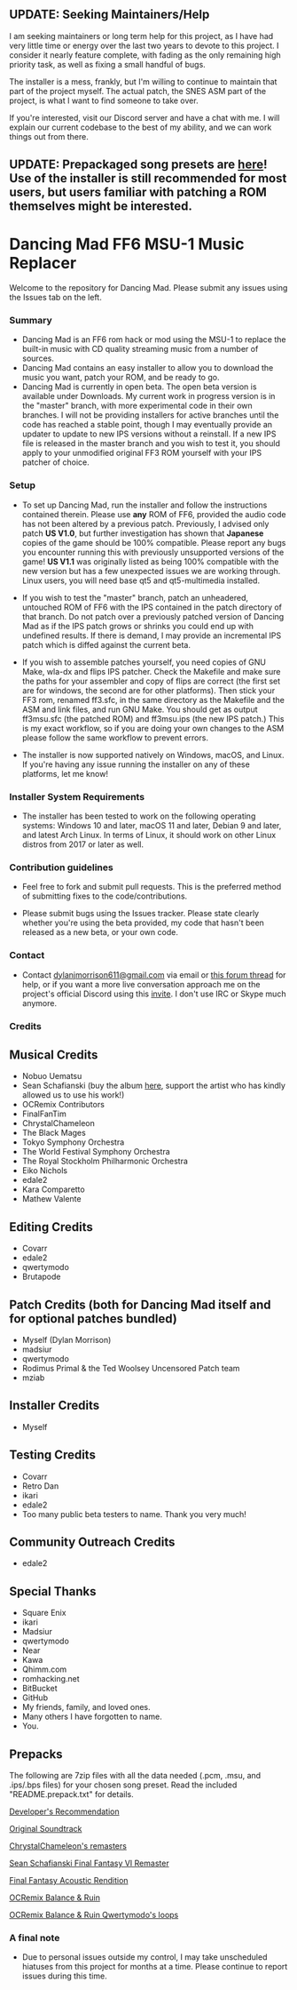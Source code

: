 ## UPDATE: Seeking Maintainers/Help

I am seeking maintainers or long term help for this project, as I have had very little time or energy over the last two years to devote to this project. I consider it nearly feature complete, with fading as the only remaining high priority task, as well as fixing a small handful of bugs.

The installer is a mess, frankly, but I'm willing to continue to maintain that part of the project myself. The actual patch, the SNES ASM part of the project, is what I want to find someone to take over. 

If you're interested, visit our Discord server and have a chat with me. I will explain our current codebase to the best of my ability, and we can work things out from there.
 

## UPDATE: Prepackaged song presets are [here](#prepacks)! Use of the installer is still recommended for most users, but users familiar with patching a ROM themselves might be interested. 

# Dancing Mad FF6 MSU-1 Music Replacer #

Welcome to the repository for Dancing Mad. Please submit any issues using the Issues tab on the left. 

### Summary ###

* Dancing Mad is an FF6 rom hack or mod using the MSU-1 to replace the built-in music with CD quality streaming music from a number of sources.
* Dancing Mad contains an easy installer to allow you to download the music you want, patch your ROM, and be ready to go.
* Dancing Mad is currently in open beta. The open beta version is available under Downloads. My current work in progress version is in the "master" branch, with more experimental code in their own branches. I will not be providing installers for active branches until the code has reached a stable point, though I may eventually provide an updater to update to new IPS versions without a reinstall. If a new IPS file is released in the master branch and you wish to test it, you should apply to your unmodified original FF3 ROM yourself with your IPS patcher of choice.

### Setup ###

* To set up Dancing Mad, run the installer and follow the instructions contained therein. Please use **any** ROM of FF6, provided the audio code has not been altered by a previous patch. Previously, I advised only patch **US V1.0**, but further investigation has shown that **Japanese** copies of the game should be 100% compatible. Please report any bugs you encounter running this with previously unsupported versions of the game! **US V1.1** was originally listed as being 100% compatible with the new version but has a few unexpected issues we are working through. Linux users, you will need base qt5 and qt5-multimedia installed.

* If you wish to test the "master" branch, patch an unheadered, untouched ROM of FF6 with the IPS contained in the patch directory of that branch. Do not patch over a previously patched version of Dancing Mad as if the IPS patch grows or shrinks you could end up with undefined results. If there is demand, I may provide an incremental IPS patch which is diffed against the current beta.

* If you wish to assemble patches yourself, you need copies of GNU Make, wla-dx and flips IPS patcher. Check the Makefile and make sure the paths for your assembler and copy of flips are correct (the first set are for windows, the second are for other platforms). Then stick your FF3 rom, renamed ff3.sfc, in the same directory as the Makefile and the ASM and link files, and run GNU Make. You should get as output ff3msu.sfc (the patched ROM) and ff3msu.ips (the new IPS patch.) This is my exact workflow, so if you are doing your own changes to the ASM please follow the same workflow to prevent errors.

* The installer is now supported natively on Windows, macOS, and Linux. If you're having any issue running the installer on any of these platforms, let me know!

### Installer System Requirements ###

* The installer has been tested to work on the following operating systems: Windows 10 and later, macOS 11 and later, Debian 9 and later, and latest Arch Linux. In terms of Linux, it should work on other Linux distros from 2017 or later as well.
### Contribution guidelines ###

* Feel free to fork and submit pull requests. This is the preferred method of submitting fixes to the code/contributions. 

* Please submit bugs using the Issues tracker. Please state clearly whether you're using the beta provided, my code that hasn't been released as a new beta, or your own code. 



### Contact ###

* Contact dylanjmorrison611@gmail.com via email or [this forum thread](http://forums.qhimm.com/index.php?topic=16077) for help, or if you want a more live conversation approach me on the project's official Discord using this [invite](https://discord.gg/ynZkNnK). I don't use IRC or Skype much anymore. 

### Credits ###
## Musical Credits ##
* Nobuo Uematsu
* Sean Schafianski (buy the album [here](https://seanschafianski.bandcamp.com/album/remastered-soundtrack-final-fantasy-vi-disc-1), support the artist who has kindly allowed us to use his work!)
* OCRemix Contributors
* FinalFanTim
* ChrystalChameleon
* The Black Mages
* Tokyo Symphony Orchestra
* The World Festival Symphony Orchestra
* The Royal Stockholm Philharmonic Orchestra
* Eiko Nichols
* edale2
* Kara Comparetto
* Mathew Valente
  
## Editing Credits ##
* Covarr
* edale2
* qwertymodo
* Brutapode

## Patch Credits (both for Dancing Mad itself and for optional patches bundled) ##
* Myself (Dylan Morrison)
* madsiur
* qwertymodo
* Rodimus Primal & the Ted Woolsey Uncensored Patch team
* mziab

## Installer Credits ##
* Myself

## Testing Credits ##
* Covarr
* Retro Dan
* ikari
* edale2
* Too many public beta testers to name. Thank you very much!

## Community Outreach Credits ##
* edale2

## Special Thanks ##
* Square Enix
* ikari
* Madsiur
* qwertymodo
* Near
* Kawa
* Qhimm.com
* romhacking.net
* BitBucket
* GitHub
* My friends, family, and loved ones.
* Many others I have forgotten to name.
* You.

## Prepacks ##

The following are 7zip files with all the data needed (.pcm, .msu, and .ips/.bps files) for your chosen song preset. Read the included "README.prepack.txt" for details.

[Developer's Recommendation](https://d9z02nz0xcifk.cloudfront.net/DancingMad-DR.7z)

[Original Soundtrack](https://d9z02nz0xcifk.cloudfront.net/DancingMad-OST.7z)

[ChrystalChameleon's remasters](https://d9z02nz0xcifk.cloudfront.net/DancingMad-CRC.7z)

[Sean Schafianski Final Fantasy VI Remaster](https://d9z02nz0xcifk.cloudfront.net/DancingMad-SSC.7z) 

[Final Fantasy Acoustic Rendition](https://d9z02nz0xcifk.cloudfront.net/DancingMad-FFAR.7z) 

[OCRemix Balance & Ruin](https://d9z02nz0xcifk.cloudfront.net/DancingMad-OCR.7z) 

[OCRemix Balance & Ruin Qwertymodo's loops](https://d9z02nz0xcifk.cloudfront.net/DancingMad-OCR2.7z)  


### A final note ###

* Due to personal issues outside my control, I may take unscheduled hiatuses from this project for months at a time. Please continue to report issues during this time.


